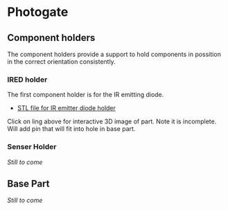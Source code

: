 # Photogate

## Component holders

The component holders provide a support to hold components in possition in the correct orientation consistently.

### IRED holder

The first component holder is for the IR emitting diode.

* [STL file for IR emitter diode holder](IRED-holder.stl)

Click on ling above for interactive 3D image of part. Note it is incomplete. Will add pin that will fit into hole in base part.

### Senser Holder

*Still to come*

## Base Part

*Still to come*
